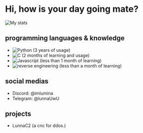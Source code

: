 # Hi, how is your day going mate?
![My stats](https://github-stats-alpha.vercel.app/api/?username=Pay2win-i686&cc=000000&tc=7759b5&ic=9c6bff&bc=402773)
## programming languages ​​& knowledge
- ![Python](https://img.shields.io/badge/PYTHON-1a1a1a?style=for-the-badge&logo=python&logoColor=a436ff) (3 years of usage)
- ![C](https://img.shields.io/badge/C-1a1a1a?style=for-the-badge&logo=C&logoColor=a436ff) (2 months of learning and usage)
- ![Javascript](https://img.shields.io/badge/Javascript-1a1a1a?style=for-the-badge&logo=javascript&logoColor=a436ff) (less than 1 month of learning)
- ![reverse engineering](https://img.shields.io/badge/Reverse+Engineering-1a1a1a?style=for-the-badge&logo=awssecretsmanager&logoColor=a436ff) (less than a month of learning)
## social medias
- Discord: @imlumina
- Telegram: @lunnaUwU
## projects
- LunnaC2 (a cnc for ddos.)
